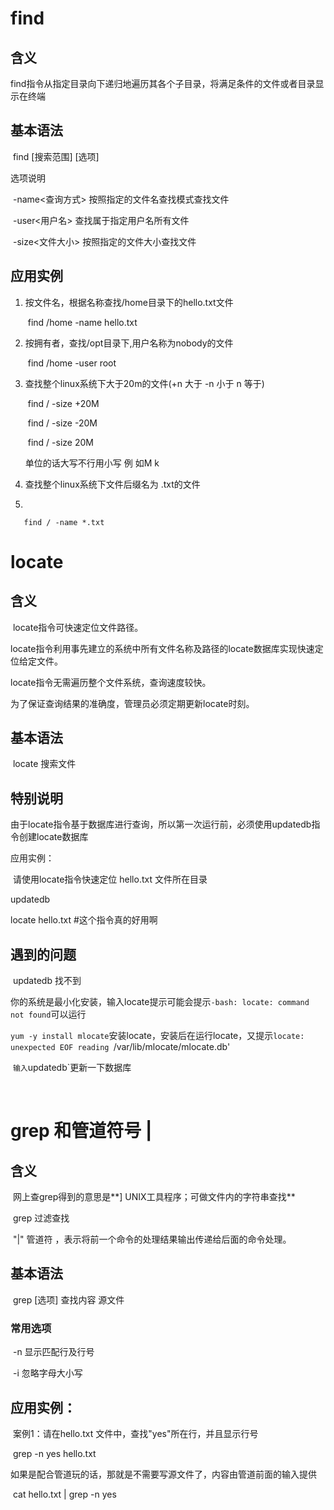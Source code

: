 # find

## 含义

​	find指令从指定目录向下递归地遍历其各个子目录，将满足条件的文件或者目录显示在终端

## 基本语法

​	find [搜索范围] [选项]

选项说明

​	-name<查询方式>	 按照指定的文件名查找模式查找文件

​	-user<用户名> 		 查找属于指定用户名所有文件

​	-size<文件大小>		按照指定的文件大小查找文件

## 应用实例

 1. 按文件名，根据名称查找/home目录下的hello.txt文件

    ​	find /home -name hello.txt

 2. 按拥有者，查找/opt目录下,用户名称为nobody的文件

    ​	find /home -user root

 3. 查找整个linux系统下大于20m的文件(+n 大于 -n 小于 n 等于)

    ​	find  / -size +20M
    
    ​	find  / -size -20M
    
    ​	find  / -size 20M
    
    单位的话大写不行用小写 例 如M k
    
 4. 查找整个linux系统下文件后缀名为 .txt的文件

 5. 

    ​	find / -name *.txt

# locate

## 含义

​	locate指令可快速定位文件路径。

locate指令利用事先建立的系统中所有文件名称及路径的locate数据库实现快速定位给定文件。

locate指令无需遍历整个文件系统，查询速度较快。

为了保证查询结果的准确度，管理员必须定期更新locate时刻。

## 基本语法

​	locate 搜索文件

## 特别说明

​	由于locate指令基于数据库进行查询，所以第一次运行前，必须使用updatedb指令创建locate数据库

应用实例：

​	请使用locate指令快速定位 hello.txt 文件所在目录

updatedb

locate hello.txt	#这个指令真的好用啊

## 	遇到的问题

​		updatedb 找不到

​		你的系统是最小化安装，输入locate提示可能会提示`-bash: locate: command not found`可以运行

​		`yum -y install mlocate`安装locate，安装后在运行locate，又提示`locate: unexpected EOF reading `/var/lib/mlocate/mlocate.db'

​	`输入`updatedb`更新一下数据库

​	

# grep 和管道符号 |

## 	含义

​		网上查grep得到的意思是**] UNIX工具程序；可做文件内的字符串查找**

​		grep 过滤查找

​		"|" 管道符 ，表示将前一个命令的处理结果输出传递给后面的命令处理。

## 	基本语法

​		grep [选项] 查找内容 源文件

### 		常用选项

​		-n  显示匹配行及行号

​		-i	忽略字母大小写

## 应用实例：

​	案例1：请在hello.txt 文件中，查找"yes"所在行，并且显示行号

​	grep -n yes hello.txt

​	如果是配合管道玩的话，那就是不需要写源文件了，内容由管道前面的输入提供

​	cat hello.txt | grep -n yes